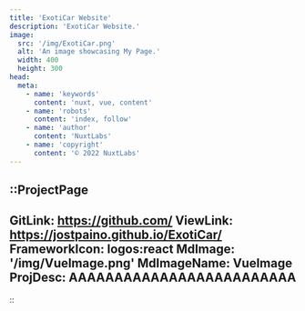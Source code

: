 ```yaml
---
title: 'ExotiCar Website'
description: 'ExotiCar Website.'
image:
  src: '/img/ExotiCar.png'
  alt: 'An image showcasing My Page.'
  width: 400
  height: 300
head:
  meta:
    - name: 'keywords'
      content: 'nuxt, vue, content'
    - name: 'robots'
      content: 'index, follow'
    - name: 'author'
      content: 'NuxtLabs'
    - name: 'copyright'
      content: '© 2022 NuxtLabs'
---
```


::ProjectPage
---
GitLink: https://github.com/
ViewLink: https://jostpaino.github.io/ExotiCar/
FrameworkIcon:  logos:react
MdImage: '/img/VueImage.png'
MdImageName: VueImage
ProjDesc: AAAAAAAAAAAAAAAAAAAAAAAAA
---

::
